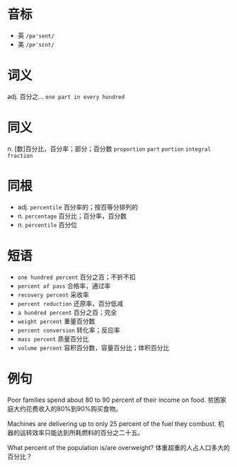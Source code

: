 # 音标

- 英 `/pə'sent/`
- 美 `/pɚ'sɛnt/`

# 词义

adj. 百分之…
`one part in every hundred`

# 同义

n. [数]百分比，百分率；部分；百分数
`proportion` `part` `portion` `integral` `fraction`

# 同根

- adj. `percentile` 百分率的；按百等分排列的
- n. `percentage` 百分比；百分率，百分数
- n. `percentile` 百分位

# 短语

- `one hundred percent` 百分之百；不折不扣
- `percent of pass` 合格率，通过率
- `recovery percent` 采收率
- `percent reduction` 还原率，百分低减
- `a hundred percent` 百分之百；完全
- `weight percent` 重量百分数
- `percent conversion` 转化率；反应率
- `mass percent` 质量百分比
- `volume percent` 容积百分数，容量百分比；体积百分比

# 例句

Poor families spend about 80 to 90 percent of their income on food.
贫困家庭大约花费收入的80%到90%购买食物。

Machines are delivering up to only 25 percent of the fuel they combust.
机器的运转效率只能达到所耗燃料的百分之二十五。

What percent of the population is/are overweight?
体重超重的人占人口多大的百分比？



